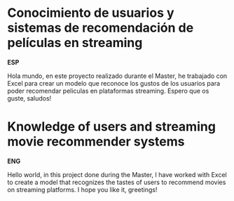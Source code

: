 # Conocimiento de usuarios y sistemas de recomendación de películas en streaming

**ESP**

Hola mundo, en este proyecto realizado durante el Master, he trabajado con Excel para crear un modelo que reconoce los gustos de los usuarios para poder recomendar peliculas en plataformas streaming.
Espero que os guste, saludos!

# Knowledge of users and streaming movie recommender systems

**ENG**

Hello world, in this project done during the Master, I have worked with Excel to create a model that recognizes the tastes of users to recommend movies on streaming platforms.
I hope you like it, greetings!
